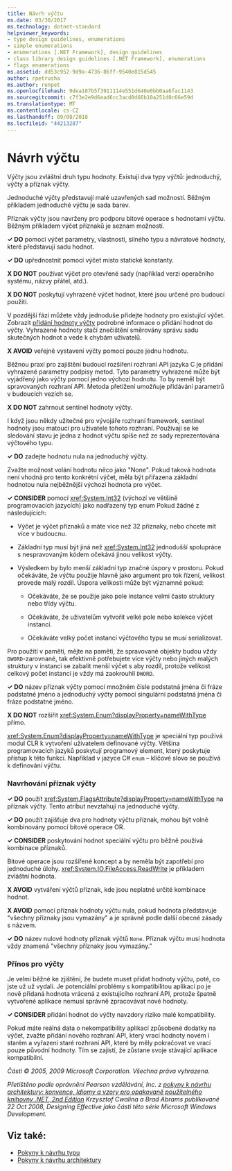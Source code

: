 ```yaml
---
title: Návrh výčtu
ms.date: 03/30/2017
ms.technology: dotnet-standard
helpviewer_keywords:
- type design guidelines, enumerations
- simple enumerations
- enumerations [.NET Framework], design guidelines
- class library design guidelines [.NET Framework], enumerations
- flags enumerations
ms.assetid: dd53c952-9d9a-4736-86ff-9540e815d545
author: rpetrusha
ms.author: ronpet
ms.openlocfilehash: 9dea187b5f3911114e551d640e0bb0aa6fac1143
ms.sourcegitcommit: c7f3e2e9d6ead6cc3acd0d66b10a251d0c66e59d
ms.translationtype: MT
ms.contentlocale: cs-CZ
ms.lasthandoff: 09/08/2018
ms.locfileid: "44213287"
---
```

# <a name="enum-design"></a>Návrh výčtu
Výčty jsou zvláštní druh typu hodnoty. Existují dva typy výčtů: jednoduchý, výčty a příznak výčty.  
  
 Jednoduché výčty představují malé uzavřených sad možností. Běžným příkladem jednoduché výčtu je sada barev.  
  
 Příznak výčty jsou navrženy pro podporu bitové operace s hodnotami výčtu. Běžným příkladem výčet příznaků je seznam možností.  
  
 **✓ DO** pomocí výčet parametry, vlastnosti, silného typu a návratové hodnoty, které představují sadu hodnot.  
  
 **✓ DO** upřednostnit pomocí výčet místo statické konstanty.  
  
 **X DO NOT** používat výčet pro otevřené sady (například verzi operačního systému, názvy přátel, atd.).  
  
 **X DO NOT** poskytují vyhrazené výčet hodnot, které jsou určené pro budoucí použití.  
  
 V pozdější fázi můžete vždy jednoduše přidejte hodnoty pro existující výčet. Zobrazit [přidání hodnoty výčty](#add_value) podrobné informace o přidání hodnot do výčty. Vyhrazené hodnoty stačí znečištění směrovány správu sadu skutečných hodnot a vede k chybám uživatelů.  
  
 **X AVOID** veřejně vystavení výčty pomocí pouze jednu hodnotu.  
  
 Běžnou praxí pro zajištění budoucí rozšíření rozhraní API jazyka C je přidání vyhrazené parametry podpisy metod. Tyto parametry vyhrazené může být vyjádřený jako výčty pomocí jedno výchozí hodnotu. To by neměl být spravovaných rozhraní API. Metoda přetížení umožňuje přidávání parametrů v budoucích vezích se.  
  
 **X DO NOT** zahrnout sentinel hodnoty výčty.  
  
 I když jsou někdy užitečné pro vývojáře rozhraní framework, sentinel hodnoty jsou matoucí pro uživatele tohoto rozhraní. Používají se ke sledování stavu je jedna z hodnot výčtu spíše než ze sady reprezentována výčtového typu.  
  
 **✓ DO** zadejte hodnotu nula na jednoduchý výčty.  
  
 Zvažte možnost volání hodnotu něco jako "None". Pokud taková hodnota není vhodná pro tento konkrétní výčet, měla být přiřazena základní hodnotou nula nejběžnější výchozí hodnota pro výčet.  
  
 **✓ CONSIDER** pomocí <xref:System.Int32> (výchozí ve většině programovacích jazycích) jako nadřazený typ enum Pokud žádné z následujících:  
  
-   Výčet je výčet příznaků a máte více než 32 příznaky, nebo chcete mít více v budoucnu.  
  
-   Základní typ musí být jiná než <xref:System.Int32> jednodušší spolupráce s nespravovaným kódem očekává jinou velikost výčty.  
  
-   Výsledkem by bylo menší základní typ značné úspory v prostoru. Pokud očekáváte, že výčtu použije hlavně jako argument pro tok řízení, velikost provede malý rozdíl. Úspora velikosti může být významné pokud:  
  
    -   Očekáváte, že se použije jako pole instance velmi často struktury nebo třídy výčtu.  
  
    -   Očekáváte, že uživatelům vytvořit velké pole nebo kolekce výčet instancí.  
  
    -   Očekáváte velký počet instancí výčtového typu se musí serializovat.  
  
 Pro použití v paměti, mějte na paměti, že spravované objekty budou vždy `DWORD`-zarovnané, tak efektivně potřebujete více výčty nebo jiných malých struktury v instanci se zabalit menší výčet s aby rozdíl, protože velikost celkový počet instancí je vždy má zaokrouhlí `DWORD`.  
  
 **✓ DO** název příznak výčty pomocí množném čísle podstatná jména či fráze podstatné jméno a jednoduchý výčty pomocí singulární podstatná jména či fráze podstatné jméno.  
  
 **X DO NOT** rozšířit <xref:System.Enum?displayProperty=nameWithType> přímo.  
  
 <xref:System.Enum?displayProperty=nameWithType> je speciální typ používá modul CLR k vytvoření uživatelem definované výčty. Většina programovacích jazyků poskytují programový element, který poskytuje přístup k této funkci. Například v jazyce C# `enum` – klíčové slovo se používá k definování výčtu.  
  
<a name="design"></a>   
### <a name="designing-flag-enums"></a>Navrhování příznak výčty  
 **✓ DO** použít <xref:System.FlagsAttribute?displayProperty=nameWithType> na příznak výčty. Tento atribut nevztahují na jednoduché výčty.  
  
 **✓ DO** použít zajišťuje dva pro hodnoty výčtu příznak, mohou být volně kombinovány pomocí bitové operace OR.  
  
 **✓ CONSIDER** poskytování hodnot speciální výčtu pro běžně používá kombinace příznaků.  
  
 Bitové operace jsou rozšířené koncept a by neměla být zapotřebí pro jednoduché úlohy. <xref:System.IO.FileAccess.ReadWrite> je příkladem zvláštní hodnota.  
  
 **X AVOID** vytváření výčtů příznak, kde jsou neplatné určité kombinace hodnot.  
  
 **X AVOID** pomocí příznak hodnoty výčtu nula, pokud hodnota představuje "všechny příznaky jsou vymazány" a je správně podle další obecné zásady s názvem.  
  
 **✓ DO** název nulové hodnoty příznak výčtů `None`. Příznak výčtu musí hodnota vždy znamená "všechny příznaky jsou vymazány."  
  
<a name="add_value"></a>   
### <a name="adding-value-to-enums"></a>Přínos pro výčty  
 Je velmi běžné ke zjištění, že budete muset přidat hodnoty výčtu, poté, co jste už už vydali. Je potenciální problémy s kompatibilitou aplikací po je nově přidaná hodnota vrácená z existujícího rozhraní API, protože špatně vytvořené aplikace nemusí správně zpracovávat nové hodnoty.  
  
 **✓ CONSIDER** přidání hodnot do výčty navzdory riziko malé kompatibility.  
  
 Pokud máte reálná data o nekompatibility aplikací způsobené dodatky na výčet, zvažte přidání nového rozhraní API, který vrací hodnoty novém i starém a vyřazení staré rozhraní API, které by měly pokračovat ve vrací pouze původní hodnoty. Tím se zajistí, že zůstane svoje stávající aplikace kompatibilní.  
  
 *Části © 2005, 2009 Microsoft Corporation. Všechna práva vyhrazena.*  
  
 *Přetištěno podle oprávnění Pearson vzdělávání, Inc. z [pokyny k návrhu architektury: konvence, Idiomy a vzory pro opakovaně použitelného knihovny .NET, 2nd Edition](https://www.informit.com/store/framework-design-guidelines-conventions-idioms-and-9780321545619) Krzysztof Cwalina a Brad Abrams publikované 22 Oct 2008, Designing Effective jako části této série Microsoft Windows Development.*  
  
## <a name="see-also"></a>Viz také:

- [Pokyny k návrhu typu](../../../docs/standard/design-guidelines/type.md)  
- [Pokyny k návrhu architektury](../../../docs/standard/design-guidelines/index.md)
